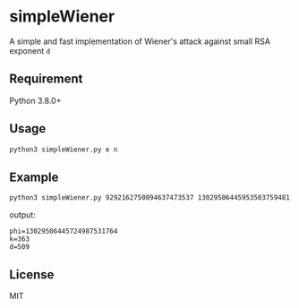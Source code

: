 # simpleWiener
A simple and fast implementation of Wiener's attack against small RSA exponent `d`

## Requirement
Python 3.8.0+

## Usage
```bash
python3 simpleWiener.py e n
```

## Example
```bash
python3 simpleWiener.py 9292162750094637473537 13029506445953503759481
```
output:
```
phi=13029506445724987531764
k=363
d=509
```

## License
MIT